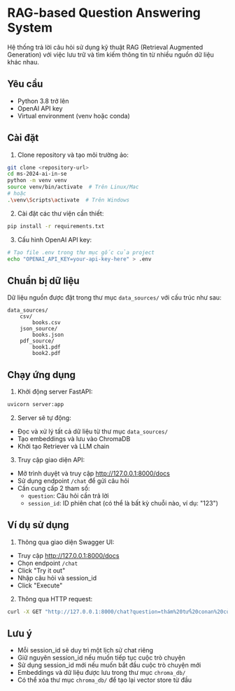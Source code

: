 # RAG-based Question Answering System

Hệ thống trả lời câu hỏi sử dụng kỹ thuật RAG (Retrieval Augmented Generation) với việc lưu trữ và tìm kiếm thông tin từ nhiều nguồn dữ liệu khác nhau.

## Yêu cầu

- Python 3.8 trở lên
- OpenAI API key
- Virtual environment (venv hoặc conda)

## Cài đặt

1. Clone repository và tạo môi trường ảo:
```bash
git clone <repository-url>
cd ms-2024-ai-in-se
python -m venv venv
source venv/bin/activate  # Trên Linux/Mac
# hoặc
.\venv\Scripts\activate  # Trên Windows
```

2. Cài đặt các thư viện cần thiết:
```bash
pip install -r requirements.txt
```

3. Cấu hình OpenAI API key:
```bash
# Tạo file .env trong thư mục gốc của project
echo "OPENAI_API_KEY=your-api-key-here" > .env
```

## Chuẩn bị dữ liệu

Dữ liệu nguồn được đặt trong thư mục `data_sources/` với cấu trúc như sau:
```
data_sources/
    csv/
        books.csv
    json_source/
        books.json
    pdf_source/
        book1.pdf
        book2.pdf
```

## Chạy ứng dụng

1. Khởi động server FastAPI:
```bash
uvicorn server:app
```

2. Server sẽ tự động:
- Đọc và xử lý tất cả dữ liệu từ thư mục `data_sources/`
- Tạo embeddings và lưu vào ChromaDB
- Khởi tạo Retriever và LLM chain

3. Truy cập giao diện API:
- Mở trình duyệt và truy cập http://127.0.0.1:8000/docs
- Sử dụng endpoint `/chat` để gửi câu hỏi
- Cần cung cấp 2 tham số:
  - `question`: Câu hỏi cần trả lời
  - `session_id`: ID phiên chat (có thể là bất kỳ chuỗi nào, ví dụ: "123")

## Ví dụ sử dụng

1. Thông qua giao diện Swagger UI:
- Truy cập http://127.0.0.1:8000/docs
- Chọn endpoint `/chat`
- Click "Try it out"
- Nhập câu hỏi và session_id
- Click "Execute"

2. Thông qua HTTP request:
```bash
curl -X GET "http://127.0.0.1:8000/chat?question=thám%20tử%20conan%20của%20nhà%20xuất%20bản%20nào?&session_id=123"
```

## Lưu ý

- Mỗi session_id sẽ duy trì một lịch sử chat riêng
- Giữ nguyên session_id nếu muốn tiếp tục cuộc trò chuyện
- Sử dụng session_id mới nếu muốn bắt đầu cuộc trò chuyện mới
- Embeddings và dữ liệu được lưu trong thư mục `chroma_db/`
- Có thể xóa thư mục `chroma_db/` để tạo lại vector store từ đầu
